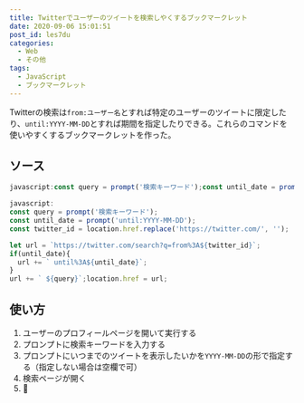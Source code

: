 ```yaml
---
title: Twitterでユーザーのツイートを検索しやくするブックマークレット
date: 2020-09-06 15:01:51
post_id: les7du
categories:
  - Web
  - その他
tags:
  - JavaScript
  - ブックマークレット
---
```


Twitterの検索は`from:ユーザー名`とすれば特定のユーザーのツイートに限定したり、`until:YYYY-MM-DD`とすれば期間を指定したりできる。これらのコマンドを使いやすくするブックマークレットを作った。

<!-- more -->

## ソース

```javascript
javascript:const query = prompt('検索キーワード');const until_date = prompt('until:YYYY-MM-DD');const twitter_id = location.href.replace('https://twitter.com/', '');let url = `https://twitter.com/search?q=from%3A${twitter_id}`;if(until_date){url += ` until%3A${until_date}`;}url += ` ${query}`;location.href = url;
```

```javascript
javascript:
const query = prompt('検索キーワード');
const until_date = prompt('until:YYYY-MM-DD');
const twitter_id = location.href.replace('https://twitter.com/', '');

let url = `https://twitter.com/search?q=from%3A${twitter_id}`;
if(until_date){
  url += ` until%3A${until_date}`;
}
url += ` ${query}`;location.href = url;
```


## 使い方

1. ユーザーのプロフィールページを開いて実行する
2. プロンプトに検索キーワードを入力する
3. プロンプトにいつまでのツイートを表示したいかを`YYYY-MM-DD`の形で指定する（指定しない場合は空欄で可）
4. 検索ページが開く
5. 🤗
